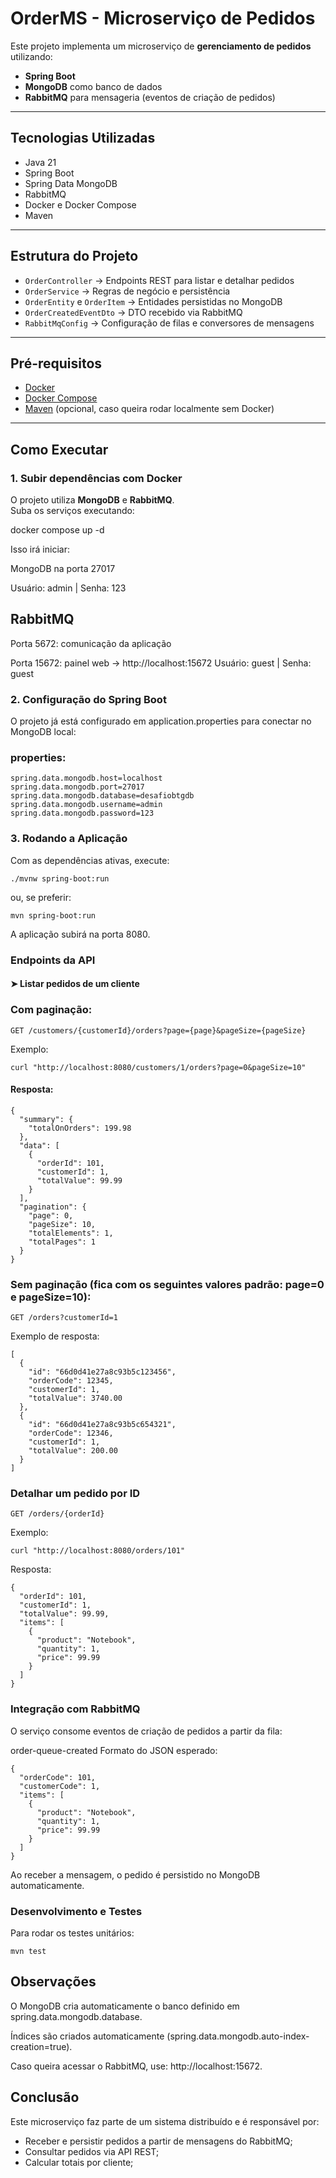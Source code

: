 # OrderMS - Microserviço de Pedidos

Este projeto implementa um microserviço de **gerenciamento de pedidos** utilizando:
- **Spring Boot**
- **MongoDB** como banco de dados
- **RabbitMQ** para mensageria (eventos de criação de pedidos)

---

## Tecnologias Utilizadas
- Java 21
- Spring Boot
- Spring Data MongoDB
- RabbitMQ
- Docker e Docker Compose
- Maven

---

## Estrutura do Projeto
- `OrderController` → Endpoints REST para listar e detalhar pedidos
- `OrderService` → Regras de negócio e persistência
- `OrderEntity` e `OrderItem` → Entidades persistidas no MongoDB
- `OrderCreatedEventDto` → DTO recebido via RabbitMQ
- `RabbitMqConfig` → Configuração de filas e conversores de mensagens

---

## Pré-requisitos
- [Docker](https://docs.docker.com/get-docker/)
- [Docker Compose](https://docs.docker.com/compose/)
- [Maven](https://maven.apache.org/) (opcional, caso queira rodar localmente sem Docker)

---

## Como Executar

### 1. Subir dependências com Docker
O projeto utiliza **MongoDB** e **RabbitMQ**.  
Suba os serviços executando:

docker compose up -d

Isso irá iniciar:

MongoDB na porta 27017

Usuário: admin | Senha: 123

## RabbitMQ

Porta 5672: comunicação da aplicação

Porta 15672: painel web → http://localhost:15672
Usuário: guest | Senha: guest

### 2. Configuração do Spring Boot
O projeto já está configurado em application.properties para conectar no MongoDB local:

### properties:
```
spring.data.mongodb.host=localhost
spring.data.mongodb.port=27017
spring.data.mongodb.database=desafiobtgdb
spring.data.mongodb.username=admin
spring.data.mongodb.password=123
```

### 3. Rodando a Aplicação
Com as dependências ativas, execute:
```
./mvnw spring-boot:run
```
ou, se preferir:
```
mvn spring-boot:run
```
A aplicação subirá na porta 8080.

### Endpoints da API
#### ➤ Listar pedidos de um cliente

### Com paginação:
```
GET /customers/{customerId}/orders?page={page}&pageSize={pageSize}
```
Exemplo:
```
curl "http://localhost:8080/customers/1/orders?page=0&pageSize=10"
```
#### Resposta:

```
{
  "summary": {
    "totalOnOrders": 199.98
  },
  "data": [
    {
      "orderId": 101,
      "customerId": 1,
      "totalValue": 99.99
    }
  ],
  "pagination": {
    "page": 0,
    "pageSize": 10,
    "totalElements": 1,
    "totalPages": 1
  }
}
```

### Sem paginação (fica com os seguintes valores padrão: page=0 e pageSize=10):
```
GET /orders?customerId=1
```

Exemplo de resposta:
```
[
  {
    "id": "66d0d41e27a8c93b5c123456",
    "orderCode": 12345,
    "customerId": 1,
    "totalValue": 3740.00
  },
  {
    "id": "66d0d41e27a8c93b5c654321",
    "orderCode": 12346,
    "customerId": 1,
    "totalValue": 200.00
  }
]
```

### Detalhar um pedido por ID
```
GET /orders/{orderId}
```
Exemplo:
```
curl "http://localhost:8080/orders/101"
```
Resposta:
```
{
  "orderId": 101,
  "customerId": 1,
  "totalValue": 99.99,
  "items": [
    {
      "product": "Notebook",
      "quantity": 1,
      "price": 99.99
    }
  ]
}
```
### Integração com RabbitMQ
O serviço consome eventos de criação de pedidos a partir da fila:

order-queue-created
Formato do JSON esperado:
```
{
  "orderCode": 101,
  "customerCode": 1,
  "items": [
    {
      "product": "Notebook",
      "quantity": 1,
      "price": 99.99
    }
  ]
}
```
Ao receber a mensagem, o pedido é persistido no MongoDB automaticamente.

### Desenvolvimento e Testes
Para rodar os testes unitários:
```
mvn test
```
## Observações
O MongoDB cria automaticamente o banco definido em spring.data.mongodb.database.

Índices são criados automaticamente (spring.data.mongodb.auto-index-creation=true).

Caso queira acessar o RabbitMQ, use: http://localhost:15672.

## Conclusão
Este microserviço faz parte de um sistema distribuído e é responsável por:

- Receber e persistir pedidos a partir de mensagens do RabbitMQ;
- Consultar pedidos via API REST;
- Calcular totais por cliente;
